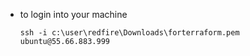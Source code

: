 * to login into your machine 
  ````
  ssh -i c:\user\redfire\Downloads\forterraform.pem ubuntu@55.66.883.999
  ````